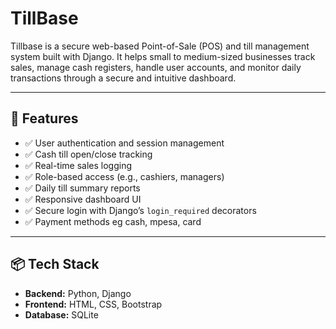 # TillBase
Tillbase is a secure web-based Point-of-Sale (POS) and till management system built with Django. It helps small to medium-sized businesses track sales, manage cash registers, handle user accounts, and monitor daily transactions through a secure and intuitive dashboard.

---

## 🚀 Features

- ✅ User authentication and session management
- ✅ Cash till open/close tracking
- ✅ Real-time sales logging
- ✅ Role-based access (e.g., cashiers, managers)
- ✅ Daily till summary reports
- ✅ Responsive dashboard UI
- ✅ Secure login with Django’s `login_required` decorators
- ✅ Payment methods eg cash, mpesa, card

---

## 📦 Tech Stack

- **Backend:** Python, Django
- **Frontend:** HTML, CSS, Bootstrap
- **Database:** SQLite
